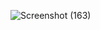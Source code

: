 ![Screenshot (163)](https://github.com/user-attachments/assets/dbba0c89-b185-4f83-9237-1b67674271fd)
